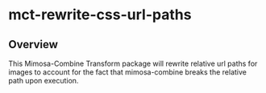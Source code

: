 mct-rewrite-css-url-paths
=======================

## Overview

This Mimosa-Combine Transform package will rewrite relative url paths for images to account for the fact that mimosa-combine breaks the relative path upon execution.
